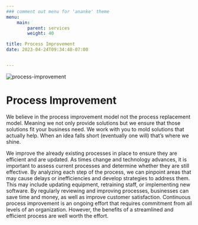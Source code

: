 ```yaml
---
### comment out menu for 'ananke' theme
menu:
    main:
        parent: services
        weight: 40

title: Process Improvement
date: 2023-04-24T09:34:48-07:00


---
```

![process-improvement](/services/process-improvement/process-improvement-graphic.jpg)
# Process Improvement

We believe in the process improvement model not the process replacement model. Meaning we not only provide solutions but we ensure that those solutions fit your business need. We work with you to mold solutions that actually help. When an idea falls short (eventually one will) that’s where we shine.

We improve the already existing processes in place to ensure they are efficient and are updated. As times change and technology advances, it is important to assess current processes and determine whether they are still effective. By analyzing each step of the process, we can pinpoint areas that may cause delays or inefficiencies and develop strategies to address them. This may include updating equipment, retraining staff, or implementing new software. By regularly reviewing and improving processes, businesses can save time and money, as well as improve customer satisfaction. Continuous process improvement is an ongoing effort that requires commitment from all levels of an organization. However, the benefits of a streamlined and efficient process are well worth the effort.